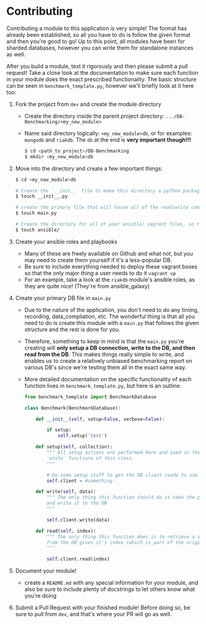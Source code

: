 # Contributing

Contributing a module to this application is very simple!  The format has already been established, so all you have to do is follow the given format and then you're good to go!  Up to this point, all modules have been for sharded databases, however you can write them for standalone instances as well.

After you build a module, test it rigorously and then please submit a pull request!  Take a close look at the documentation to make sure each function in your module does the exact prescribed functionality.  The basic structure can be seen in `benchmark_template.py`, however we'll briefly look at it here too:


1. Fork the project from `dev` and create the module directory
    * Create the directory inside the parent project directory: `.../DB-Benchmarking/<my_new_module>`
    * Name said directory logically: `<my_new_module>db`, or for examples: `mongodb` and `riakdb`.  The `db` at the end is **very important though!!!**

        ``` bash
        $ cd <path_to_project>/DB-Benchmarking
        $ mkdir <my_new_module>db
        ```

2. Move into the directory and create a few important things:

    ``` bash
    $ cd <my_new_module>db

    # Create the `__init__` file to make this directory a python package
    $ touch __init__.py

    # create the primary file that will house all of the read/write commands for your db
    $ touch main.py

    # Create the directory for all of your ansible/ vagrant files, so that someone else can easily bring your DB up and benchmark it themselves
    $ touch ansible/
    ```

3. Create your ansible roles and playbooks
    * Many of these are freely available on Github and what not, but you may need to create them yourself if it's a less-popular DB.
    * Be sure to include everything needed to deploy these vagrant boxes so that the only major thing a user needs to do it `vagrant up`
    * For an example, take a look at the `riakdb` module's ansible roles, as they are quite nice!  (They're from ansible_galaxy)

4. Create your primary DB file in `main.py`
    * Due to the nature of the application, you don't need to do any timing, recording, data_compliation, etc.  The wonderful thing is that all you need to do is create this module with a `main.py` that follows the given structure and the rest is done for you.  
    * Therefore, something to keep in mind is that the `main.py` you're creating will **only setup a DB connection, write to the DB, and then read from the DB**.  This makes things really simple to write, and enables us to create a relatively unbiased benchmarking report on various DB's since we're testing them all in the exact same way.
    * More detailed documentation on the specific functionality of each function lives in `benchmark_template.py`, but here is an outline:

        ```python
        from benchmark_template import BenchmarkDatabase

        class Benchmark(BenchmarkDatabase):

            def __init__(self, setup=False, verbose=False):

                if setup:
                    self.setup('test')

            def setup(self, collection):
                """ All setup actions are performed here and used in the `read` and
                `write` functions of this class.
                """

                # Do some setup stuff to get the DB client ready to use
                self.client = #something

            def write(self, data):
                """ The only thing this function should do is take the paramater `data`
                and write it to the DB
                """

                self.client.write(data)

            def read(self, index):
                """ The only thing this function does is to retrieve a single record
                from the DB given it's index (which is part of the original record).
                """

                self.client.read(index)
        ```

5. Document your module!
    * create a `README.md` with any special information for your module, and also be sure to include plenty of docstrings to let others know what you're doing

6. Submit a Pull Request with your finished module!  Before doing so, be sure to pull from `dev`, and that's where your PR will go as well.
